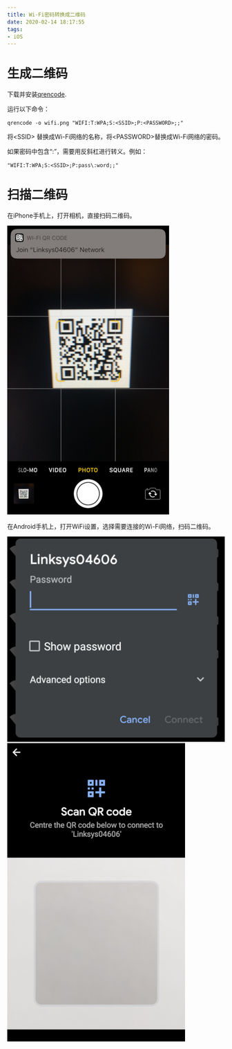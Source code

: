 ```yaml
---
title: Wi-Fi密码转换成二维码
date: 2020-02-14 18:17:55
tags:
- iOS
---
```


# 生成二维码

下载并安装[qrencode](https://packages.debian.org/stable/qrencode).

运行以下命令：

```
qrencode -o wifi.png "WIFI:T:WPA;S:<SSID>;P:<PASSWORD>;;"
```
将<SSID\> 替换成Wi-Fi网络的名称，将<PASSWORD\>替换成Wi-Fi网络的密码。

如果密码中包含“:”，需要用反斜杠进行转义。例如：

```
"WIFI:T:WPA;S:<SSID>;P:pass\:word;;"
```

# 扫描二维码

在iPhone手机上，打开相机，直接扫码二维码。

  ![](/images/412.png)

在Android手机上，打开WiFi设置，选择需要连接的Wi-Fi网络，扫码二维码。

 ![](/images/413.png)
 ![](/images/414.png)






